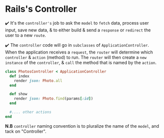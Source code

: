 # Rails's Controller
:heavy_check_mark: It's the ```controller's``` job to ask the ```model``` to ```fetch``` data, process user input, save new data, & to either build & send a ```response``` or ```redirect``` the user to a new ```route```.

:heavy_check_mark: The ```controller``` code will go in ```subclasses``` of ```ApplicationController```.
When the application receives a ```request```, the ```router``` will determine which ```controller``` & ```action``` (method) to run. The ```router``` will then create a ```new``` ```instance``` of the ```controller```, & ```call``` the method that is named by the ```action```.
```ruby
class PhotosController < ApplicationController
  def index
    render json: Photo.all
  end

  def show
    render json: Photo.find(params[:id])
  end

  #.... other actions
end
```
<b>N.B</b> ```controller``` naming convention is to pluralize the name of the ```model```, and tack on "Controller".